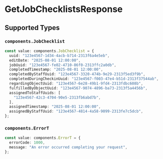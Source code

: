 # GetJobChecklistsResponse


## Supported Types

### `components.JobChecklist`

```typescript
const value: components.JobChecklist = {
  uuid: "123e4567-1d34-4acb-b714-2313f6a4e5eb",
  editDate: "2025-08-01 12:00:00",
  jobUuid: "123e4567-fe02-4710-86f0-2313ffc2a0db",
  completedTimestamp: "2025-08-01 12:00:00",
  completedByStaffUuid: "123e4567-3320-474b-9e29-2313f5ed3f9b",
  completedDuringCheckinUuid: "123e4567-f003-47e4-b51d-2313f37544ab",
  regardingObjectUuid: "123e4567-6e28-49b1-9fd4-2313fdbc608b",
  fulfilledByObjectUuid: "123e4567-9074-4896-ba73-2313f5a4456b",
  assignedToStaffUuids: [
    "123e4567-42c3-4704-90e5-2313fb6abd7b",
  ],
  assignedTimestamp: "2025-08-01 12:00:00",
  assignedByStaffUuid: "123e4567-4814-4a58-9099-2313fe7c5dcb",
};
```

### `components.ErrorT`

```typescript
const value: components.ErrorT = {
  errorCode: 1000,
  message: "An error occurred completing your request",
};
```

